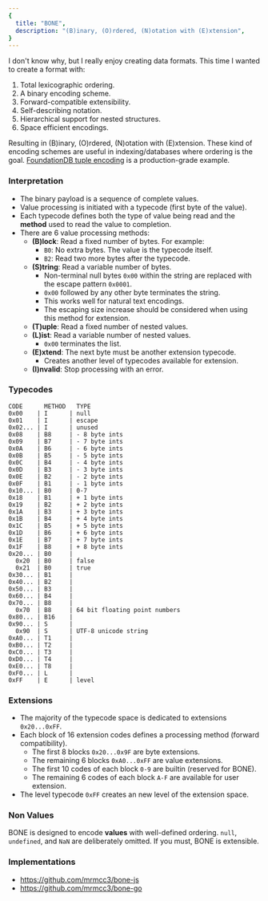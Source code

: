 ```yaml
---
{
  title: "BONE",
  description: "(B)inary, (O)rdered, (N)otation with (E)xtension",
}
---
```


I don't know why, but I really enjoy creating data formats. This time I wanted
to create a format with:

1. Total lexicographic ordering.
2. A binary encoding scheme.
3. Forward-compatible extensibility.
4. Self-describing notation.
5. Hierarchical support for nested structures.
6. Space efficient encodings.

Resulting in (B)inary, (O)rdered, (N)otation with (E)xtension. These kind of
encoding schemes are useful in indexing/databases where ordering is the goal.
[FoundationDB tuple encoding](https://github.com/apple/foundationdb/blob/main/design/tuple.md)
is a production-grade example.

### Interpretation

- The binary payload is a sequence of complete values.
- Value processing is initiated with a typecode (first byte of the value).
- Each typecode defines both the type of value being read and the **method**
  used to read the value to completion.
- There are 6 value processing methods:
  - **(B)lock**: Read a fixed number of bytes. For example:
    - `B0`: No extra bytes. The value is the typecode itself.
    - `B2`: Read two more bytes after the typecode.
  - **(S)tring**: Read a variable number of bytes.
    - Non-terminal null bytes `0x00` within the string are replaced with the
      escape pattern `0x0001`.
    - `0x00` followed by any other byte terminates the string.
    - This works well for natural text encodings.
    - The escaping size increase should be considered when using this method for
      extension.
  - **(T)uple**: Read a fixed number of nested values.
  - **(L)ist**: Read a variable number of nested values.
    - `0x00` terminates the list.
  - **(E)xtend**: The next byte must be another extension typecode.
    - Creates another level of typecodes available for extension.
  - **(I)nvalid**: Stop processing with an error.

### Typecodes

```
CODE      METHOD   TYPE
0x00    | I      | null
0x01    | I      | escape
0x02... | I      | unused
0x08    | B8     | - 8 byte ints
0x09    | B7     | - 7 byte ints
0x0A    | B6     | - 6 byte ints
0x0B    | B5     | - 5 byte ints
0x0C    | B4     | - 4 byte ints
0x0D    | B3     | - 3 byte ints
0x0E    | B2     | - 2 byte ints
0x0F    | B1     | - 1 byte ints
0x10... | B0     | 0-7
0x18    | B1     | + 1 byte ints
0x19    | B2     | + 2 byte ints
0x1A    | B3     | + 3 byte ints
0x1B    | B4     | + 4 byte ints
0x1C    | B5     | + 5 byte ints
0x1D    | B6     | + 6 byte ints
0x1E    | B7     | + 7 byte ints
0x1F    | B8     | + 8 byte ints
0x20... | B0     |
  0x20  | B0     | false
  0x21  | B0     | true
0x30... | B1     |
0x40... | B2     |
0x50... | B3     |
0x60... | B4     |
0x70... | B8     |
  0x70  | B8     | 64 bit floating point numbers
0x80... | B16    |
0x90... | S      |
  0x90  | S      | UTF-8 unicode string
0xA0... | T1     |
0xB0... | T2     |
0xC0... | T3     |
0xD0... | T4     |
0xE0... | T8     |
0xF0... | L      |
0xFF    | E      | level
```

### Extensions

- The majority of the typecode space is dedicated to extensions `0x20...0xFF`.
- Each block of 16 extension codes defines a processing method (forward
  compatibility).
  - The first 8 blocks `0x20...0x9F` are byte extensions.
  - The remaining 6 blocks `0xA0...0xFF` are value extensions.
  - The first 10 codes of each block `0-9` are builtin (reserved for BONE).
  - The remaining 6 codes of each block `A-F` are available for user extension.
- The level typecode `0xFF` creates an new level of the extension space.

### Non Values

BONE is designed to encode **values** with well-defined ordering. `null`,
`undefined`, and `NaN` are deliberately omitted. If you must, BONE is
extensible.

### Implementations

- https://github.com/mrmcc3/bone-js
- https://github.com/mrmcc3/bone-go
